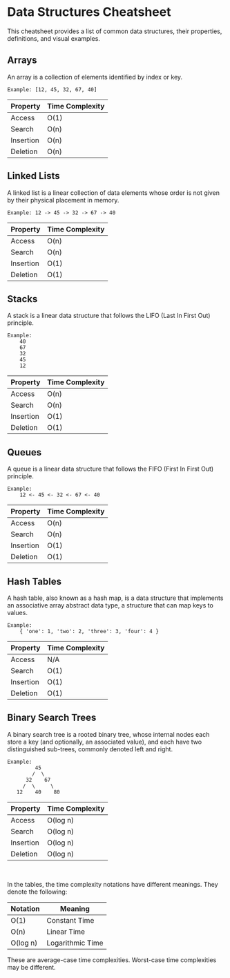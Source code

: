 # Data Structures Cheatsheet

This cheatsheet provides a list of common data structures, their properties, definitions, and visual examples.

## Arrays

An array is a collection of elements identified by index or key.

```plaintext
Example: [12, 45, 32, 67, 40]
```

| Property | Time Complexity |
|---------|-------------|
| Access | O(1) |
| Search | O(n) |
| Insertion | O(n) |
| Deletion | O(n) |

## Linked Lists

A linked list is a linear collection of data elements whose order is not given by their physical placement in memory.

```plaintext
Example: 12 -> 45 -> 32 -> 67 -> 40
```

| Property | Time Complexity |
|---------|-------------|
| Access | O(n) |
| Search | O(n) |
| Insertion | O(1) |
| Deletion | O(1) |

## Stacks

A stack is a linear data structure that follows the LIFO (Last In First Out) principle.

```plaintext
Example: 
    40
    67
    32
    45
    12
```

| Property | Time Complexity |
|---------|-------------|
| Access | O(n) |
| Search | O(n) |
| Insertion | O(1) |
| Deletion | O(1) |

## Queues

A queue is a linear data structure that follows the FIFO (First In First Out) principle.

```plaintext
Example: 
    12 <- 45 <- 32 <- 67 <- 40
```

| Property | Time Complexity |
|---------|-------------|
| Access | O(n) |
| Search | O(n) |
| Insertion | O(1) |
| Deletion | O(1) |

## Hash Tables

A hash table, also known as a hash map, is a data structure that implements an associative array abstract data type, a structure that can map keys to values.

```plaintext
Example: 
    { 'one': 1, 'two': 2, 'three': 3, 'four': 4 }
```

| Property | Time Complexity |
|---------|-------------|
| Access | N/A |
| Search | O(1) |
| Insertion | O(1) |
| Deletion | O(1) |

## Binary Search Trees

A binary search tree is a rooted binary tree, whose internal nodes each store a key (and optionally, an associated value), and each have two distinguished sub-trees, commonly denoted left and right.

```plaintext
Example: 
         45
        /  \
      32    67
     /  \     \
   12    40    80
```

| Property | Time Complexity |
|---------|-------------|
| Access | O(log n) |
| Search | O(log n) |
| Insertion | O(log n) |
| Deletion | O(log n) |

<br>

In the tables, the time complexity notations have different meanings. They denote the following:

| Notation | Meaning          |
|----------|------------------|
| O(1)     | Constant Time    |
| O(n)     | Linear Time      |
| O(log n) | Logarithmic Time |

These are average-case time complexities. Worst-case time complexities may be different.